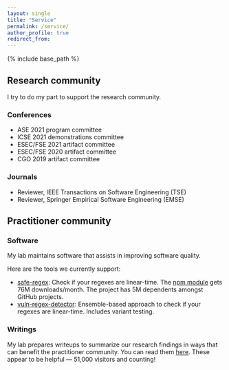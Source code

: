 ```yaml
---
layout: single
title: "Service"
permalink: /service/
author_profile: true
redirect_from:
---
```


{% include base_path %}

## Research community

I try to do my part to support the research community.

### Conferences

- ASE 2021 program committee
- ICSE 2021 demonstrations committee
- ESEC/FSE 2021 artifact committee
- ESEC/FSE 2020 artifact committee
- CGO 2019 artifact committee

### Journals

- Reviewer, IEEE Transactions on Software Engineering (TSE)
- Reviewer, Springer Empirical Software Engineering (EMSE)

## Practitioner community

### Software

My lab maintains software that assists in improving software quality.

Here are the tools we currently support:

- [safe-regex](https://github.com/davisjam/safe-regex): Check if your regexes are linear-time. The [npm module](https://github.com/davisjam/safe-regex) gets 76M downloads/month. The project has 5M dependents amongst GitHub projects.
- [vuln-regex-detector](https://github.com/davisjam/vuln-regex-detector): Ensemble-based approach to check if your regexes are linear-time. Includes variant testing.

### Writings

My lab prepares writeups to summarize our research findings in ways that can benefit the practitioner community.
You can read them [here](https://medium.com/@davisjam).
These appear to be helpful &mdash; 51,000 visitors and counting!

